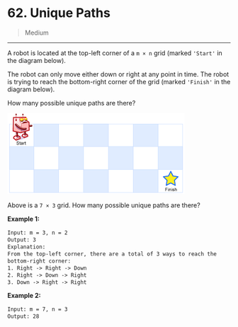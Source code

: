 # 62. Unique Paths

> Medium

------

A robot is located at the top-left corner of a `m × n` grid (marked `'Start'` in the diagram below).

The robot can only move either down or right at any point in time. The robot is trying to reach the bottom-right corner of the grid (marked `'Finish'` in the diagram below).

How many possible unique paths are there?

![maze](images/maze.png)

Above is a `7 × 3` grid. How many possible unique paths are there?

**Example 1:**

```
Input: m = 3, n = 2
Output: 3
Explanation:
From the top-left corner, there are a total of 3 ways to reach the bottom-right corner:
1. Right -> Right -> Down
2. Right -> Down -> Right
3. Down -> Right -> Right
```

**Example 2:**

```
Input: m = 7, n = 3
Output: 28
```